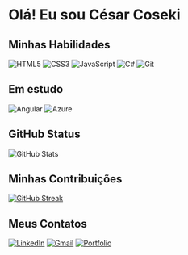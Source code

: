 # Olá! Eu sou César Coseki
## Minhas Habilidades

![HTML5](https://img.shields.io/badge/HTML5-E34F26?style=for-the-badge&logo=html5&logoColor=white)
![CSS3](https://img.shields.io/badge/CSS3-1572B6?style=for-the-badge&logo=css3&logoColor=white)
![JavaScript](https://img.shields.io/badge/JavaScript-F7DF1E?style=for-the-badge&logo=javascript&logoColor=black)
![C#](https://img.shields.io/badge/C%23-239120?style=for-the-badge&logo=c-sharp&logoColor=white)
![Git](https://img.shields.io/badge/GIT-E44C30?style=for-the-badge&logo=git&logoColor=white)
## Em estudo
![Angular](https://img.shields.io/badge/Angular-DD0031?style=for-the-badge&logo=angular&logoColor=white)
![Azure](https://img.shields.io/badge/Azure-blue?style=for-the-badge&logo=microsoft%20azure&logoColor=blue&labelColor=FFFFFF&link=https%3A%2F%2Fimages.app.goo.gl%2FK7PN1jYJd57x4q7A8)
## GitHub Status
![GitHub Stats](https://github-readme-stats.vercel.app/api?username=CesarCoseki&theme=transparent&bg_color=000&border_color=8D1EEB&show_icons=true&icon_color=1EEB38&title_color=8D1EEB&text_color=FFF)



## Minhas Contribuições

[![GitHub Streak](https://streak-stats.demolab.com/?user=CesarCoseki&theme=bear&background=000&border=8D1EEB&dates=FFF)](https://git.io/streak-stats)

## Meus Contatos
[![LinkedIn](https://img.shields.io/badge/LinkedIn-0077B5?style=for-the-badge&logo=linkedin&logoColor=white)](https://www.linkedin.com/in/cesarcoseki/)
[![Gmail](https://img.shields.io/badge/Gmail-333333?style=for-the-badge&logo=gmail&logoColor=red)](cesarcoseki@gmail.com)
[![Portfolio](https://img.shields.io/badge/Portfolio-FF5722?style=for-the-badge&logo=todoist&logoColor=white)](https://seulink.com)
